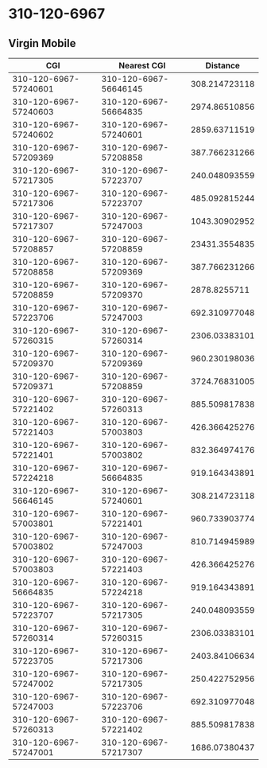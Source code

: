 # 310-120-6967
## Virgin Mobile


| CGI | Nearest CGI | Distance |
|-----|-------------|----------|
| 310-120-6967-57240601 | 310-120-6967-56646145 | 308.214723118 |
| 310-120-6967-57240603 | 310-120-6967-56664835 | 2974.86510856 |
| 310-120-6967-57240602 | 310-120-6967-57240601 | 2859.63711519 |
| 310-120-6967-57209369 | 310-120-6967-57208858 | 387.766231266 |
| 310-120-6967-57217305 | 310-120-6967-57223707 | 240.048093559 |
| 310-120-6967-57217306 | 310-120-6967-57223707 | 485.092815244 |
| 310-120-6967-57217307 | 310-120-6967-57247003 | 1043.30902952 |
| 310-120-6967-57208857 | 310-120-6967-57208859 | 23431.3554835 |
| 310-120-6967-57208858 | 310-120-6967-57209369 | 387.766231266 |
| 310-120-6967-57208859 | 310-120-6967-57209370 | 2878.8255711 |
| 310-120-6967-57223706 | 310-120-6967-57247003 | 692.310977048 |
| 310-120-6967-57260315 | 310-120-6967-57260314 | 2306.03383101 |
| 310-120-6967-57209370 | 310-120-6967-57209369 | 960.230198036 |
| 310-120-6967-57209371 | 310-120-6967-57208859 | 3724.76831005 |
| 310-120-6967-57221402 | 310-120-6967-57260313 | 885.509817838 |
| 310-120-6967-57221403 | 310-120-6967-57003803 | 426.366425276 |
| 310-120-6967-57221401 | 310-120-6967-57003802 | 832.364974176 |
| 310-120-6967-57224218 | 310-120-6967-56664835 | 919.164343891 |
| 310-120-6967-56646145 | 310-120-6967-57240601 | 308.214723118 |
| 310-120-6967-57003801 | 310-120-6967-57221401 | 960.733903774 |
| 310-120-6967-57003802 | 310-120-6967-57247003 | 810.714945989 |
| 310-120-6967-57003803 | 310-120-6967-57221403 | 426.366425276 |
| 310-120-6967-56664835 | 310-120-6967-57224218 | 919.164343891 |
| 310-120-6967-57223707 | 310-120-6967-57217305 | 240.048093559 |
| 310-120-6967-57260314 | 310-120-6967-57260315 | 2306.03383101 |
| 310-120-6967-57223705 | 310-120-6967-57217306 | 2403.84106634 |
| 310-120-6967-57247002 | 310-120-6967-57217305 | 250.422752956 |
| 310-120-6967-57247003 | 310-120-6967-57223706 | 692.310977048 |
| 310-120-6967-57260313 | 310-120-6967-57221402 | 885.509817838 |
| 310-120-6967-57247001 | 310-120-6967-57217307 | 1686.07380437 |
